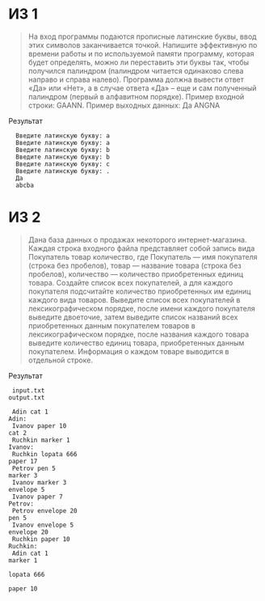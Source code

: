 # ИЗ 1
> На вход программы подаются прописные латинские буквы, ввод этих символов
> заканчивается точкой. Напишите эффективную по времени работы и по используемой
> памяти программу, которая будет определять, можно ли переставить эти буквы так, чтобы
> получился палиндром (палиндром читается одинаково слева направо и справа налево).
> Программа должна вывести ответ «Да» или «Нет», а в случае ответа «Да» – еще и сам
> полученный палиндром (первый в алфавитном порядке).
> Пример входной строки: GAANN.
> Пример выходных данных: Да ANGNA

Результат

      Введите латинскую букву: a
      Введите латинскую букву: a
      Введите латинскую букву: b
      Введите латинскую букву: b
      Введите латинскую букву: c
      Введите латинскую букву: .
      Да
      abcba

# ИЗ 2
> Дана база данных о продажах некоторого интернет-магазина. Каждая
> строка входного файла представляет собой запись вида Покупатель товар
> количество, где Покупатель — имя покупателя (строка без
> пробелов), товар — название товара (строка без пробелов), количество —
> количество приобретенных единиц товара.
> Создайте список всех покупателей, а для каждого покупателя
> подсчитайте количество приобретенных им единиц каждого вида товаров.
> Выведите список всех покупателей в лексикографическом порядке, после
> имени каждого покупателя выведите двоеточие, затем выведите список
> названий всех приобретенных данным покупателем товаров в
> лексикографическом порядке, после названия каждого товара выведите
> количество единиц товара, приобретенных данным покупателем. Информация
> о каждом товаре выводится в отдельной строке.

Результат

     input.txt                                                          output.txt                  

     Adin cat 1                                                         Adin:
     Ivanov paper 10                                                    cat 2
     Ruchkin marker 1                                                   Ivanov:
     Ruchkin lopata 666                                                 paper 17
     Petrov pen 5                                                       marker 3
     Ivanov marker 3                                                    envelope 5
     Ivanov paper 7                                                     Petrov:
     Petrov envelope 20                                                 pen 5
     Ivanov envelope 5                                                  envelope 20
     Ruchkin paper 10                                                   Ruchkin:
     Adin cat 1                                                         marker 1
                                                                        lopata 666
                                                                        paper 10